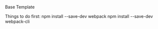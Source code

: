 Base Template

Things to do first:
npm install --save-dev webpack
npm install --save-dev webpack-cli
